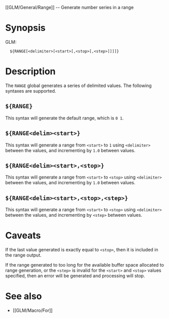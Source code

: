 [[GLM/General/Range]] -- Generate number series in a range

# Synopsis
GLM:
~~~
  ${RANGE[<delimiter>[<start>[,<stop>[,<step>]]]]}
~~~

# Description

The `RANGE` global generates a series of delimited values.  The following syntaxes are supported.

## `${RANGE}`

This syntax will generate the default range, which is `0 1`.

## `${RANGE<delim><start>}`

This syntax will generate a range from `<start>` to `1` using `<delimiter>` between the values, and incrementing by `1.0` between values.

## `${RANGE<delim><start>,<stop>}`

This syntax will generate a range from `<start>` to `<stop>` using `<delimiter>` between the values, and incrementing by `1.0` between values.

## `${RANGE<delim><start>,<stop>,<step>}`

This syntax will generate a range from `<start>` to `<stop>` using `<delimiter>` between the values, and incrementing by `<step>` between values.

# Caveats

If the last value generated is exactly equal to `<stop>`, then it is included in the range output.

If the range generated to too long for the available buffer space allocated to range generation, or the `<step>` is invalid for the `<start>` and `<stop>` values specified, then an error will be generated and processing will stop.

# See also
* [[GLM/Macro/For]]
